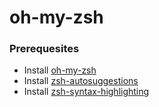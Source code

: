 # oh-my-zsh

### Prerequesites
- Install [oh-my-zsh](https://github.com/ohmyzsh/ohmyzsh)
- Install [zsh-autosuggestions](https://github.com/zsh-users/zsh-autosuggestions/)
- Install [zsh-syntax-highlighting](https://github.com/zsh-users/zsh-syntax-highlighting/)
